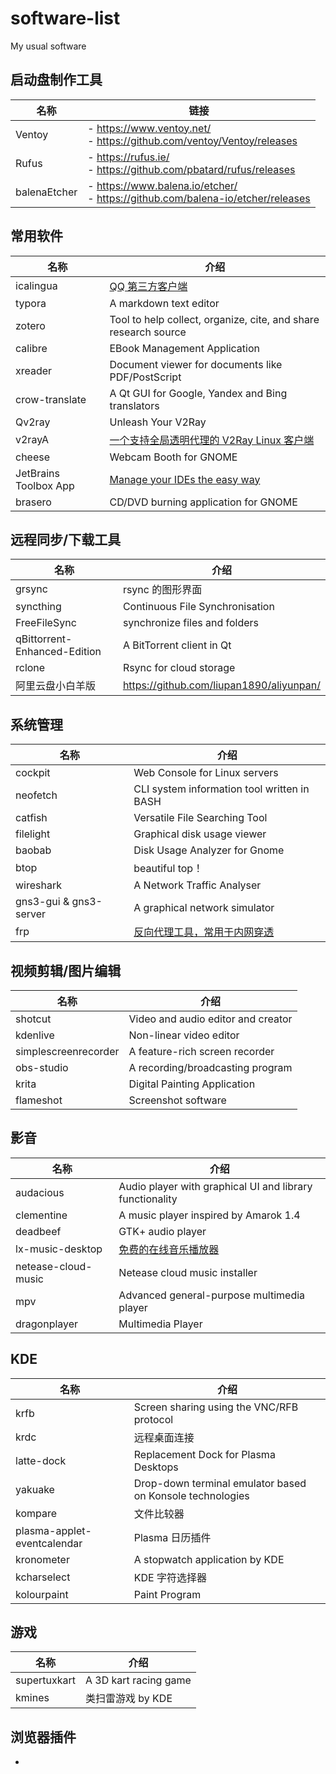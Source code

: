 # software-list

My usual software

## 启动盘制作工具

| 名称         | 链接                                                                                     |
| ------------ | ---------------------------------------------------------------------------------------- |
| Ventoy       | - <https://www.ventoy.net/> </br> - <https://github.com/ventoy/Ventoy/releases>          |
| Rufus        | - <https://rufus.ie/> </br> - <https://github.com/pbatard/rufus/releases>                |
| balenaEtcher | - <https://www.balena.io/etcher/> </br> - <https://github.com/balena-io/etcher/releases> |

## 常用软件

| 名称                  | 介绍                                                                                   |
| --------------------- | -------------------------------------------------------------------------------------- |
| icalingua             | [QQ 第三方客户端](https://github.com/Icalingua/Icalingua/)                             |
| typora                | A markdown text editor                                                                 |
| zotero                | Tool to help collect, organize, cite, and share research source                        |
| calibre               | EBook Management Application                                                           |
| xreader               | Document viewer for documents like PDF/PostScript                                      |
| crow-translate        | A Qt GUI for Google, Yandex and Bing translators                                       |
| Qv2ray                | Unleash Your V2Ray                                                                     |
| v2rayA                | [一个支持全局透明代理的 V2Ray Linux 客户端](https://github.com/v2rayA/v2rayA/releases) |
| cheese                | Webcam Booth for GNOME                                                                 |
| JetBrains Toolbox App | [Manage your IDEs the easy way](https://www.jetbrains.com/zh-cn/toolbox-app/)          |
| brasero               | CD/DVD burning application for GNOME                                                   |

## 远程同步/下载工具

| 名称                         | 介绍                                       |
| ---------------------------- | ------------------------------------------ |
| grsync                       | rsync 的图形界面                           |
| syncthing                    | Continuous File Synchronisation            |
| FreeFileSync                 | synchronize files and folders              |
| qBittorrent-Enhanced-Edition | A BitTorrent client in Qt                  |
| rclone                       | Rsync for cloud storage                    |
| 阿里云盘小白羊版             | <https://github.com/liupan1890/aliyunpan/> |

## 系统管理

| 名称                   | 介绍                                                            |
| ---------------------- | --------------------------------------------------------------- |
| cockpit                | Web Console for Linux servers                                   |
| neofetch               | CLI system information tool written in BASH                     |
| catfish                | Versatile File Searching Tool                                   |
| filelight              | Graphical disk usage viewer                                     |
| baobab                 | Disk Usage Analyzer for Gnome                                   |
| btop                   | beautiful top！                                                 |
| wireshark              | A Network Traffic Analyser                                      |
| gns3-gui & gns3-server | A graphical network simulator                                   |
| frp                    | [反向代理工具，常用于内网穿透](https://github.com/fatedier/frp) |

## 视频剪辑/图片编辑

| 名称                 | 介绍                               |
| -------------------- | ---------------------------------- |
| shotcut              | Video and audio editor and creator |
| kdenlive             | Non-linear video editor            |
| simplescreenrecorder | A feature-rich screen recorder     |
| obs-studio           | A recording/broadcasting program   |
| krita                | Digital Painting Application       |
| flameshot            | Screenshot software                |

## 影音

| 名称                | 介绍                                                                 |
| ------------------- | -------------------------------------------------------------------- |
| audacious           | Audio player with graphical UI and library functionality             |
| clementine          | A music player inspired by Amarok 1.4                                |
| deadbeef            | GTK+ audio player                                                    |
| lx-music-desktop    | [免费的在线音乐播放器](https://github.com/lyswhut/lx-music-desktop/) |
| netease-cloud-music | Netease cloud music installer                                        |
| mpv                 | Advanced general-purpose multimedia player                           |
| dragonplayer        | Multimedia Player                                                    |

## KDE

| 名称                        | 介绍                                                      |
| --------------------------- | --------------------------------------------------------- |
| krfb                        | Screen sharing using the VNC/RFB protocol                 |
| krdc                        | 远程桌面连接                                              |
| latte-dock                  | Replacement Dock for Plasma Desktops                      |
| yakuake                     | Drop-down terminal emulator based on Konsole technologies |
| kompare                     | 文件比较器                                                |
| plasma-applet-eventcalendar | Plasma 日历插件                                           |
| kronometer                  | A stopwatch application by KDE                            |
| kcharselect                 | KDE 字符选择器                                            |
| kolourpaint                 | Paint Program                                             |

## 游戏

| 名称         | 介绍                  |
| ------------ | --------------------- |
| supertuxkart | A 3D kart racing game |
| kmines       | 类扫雷游戏 by KDE     |

## 浏览器插件

-
